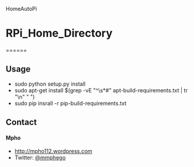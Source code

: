 HomeAutoPi
# RPi_Home_Directory
        
======

## Usage
* sudo python setup.py install
* sudo apt-get install $(grep -vE "^\s*#" apt-build-requirements.txt | tr "\n" " ")
* sudo pip insrall -r pip-build-requirements.txt

## Contact
#### Mpho
* http://mpho112.wordpress.com
* Twitter: [@mmphego](https://twitter.com/mmphego "mmphego on twitter")

